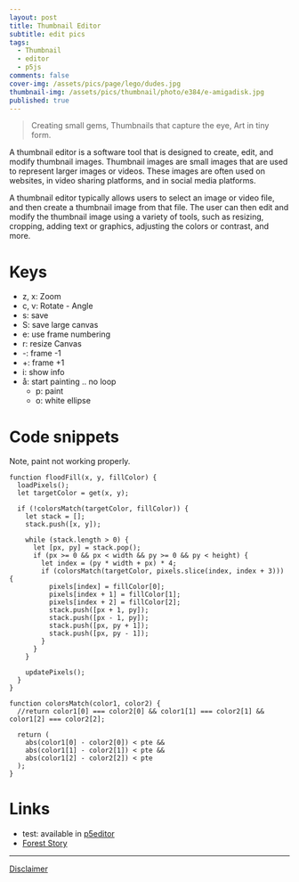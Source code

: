 ```yaml
---
layout: post
title: Thumbnail Editor
subtitle: edit pics
tags:
  - Thumbnail
  - editor
  - p5js
comments: false
cover-img: /assets/pics/page/lego/dudes.jpg
thumbnail-img: /assets/pics/thumbnail/photo/e384/e-amigadisk.jpg
published: true
---
```



> Creating small gems,
Thumbnails that capture the eye,
Art in tiny form.


<script src="https://cdnjs.cloudflare.com/ajax/libs/p5.js/1.1.9/p5.js"></script>
<!-- <script src="https://cdnjs.cloudflare.com/ajax/libs/p5.js/1.1.9/addons/p5.sound.min.js"></script> -->
<script src="https://cdnjs.cloudflare.com/ajax/libs/p5.js/0.7.2/addons/p5.dom.min.js"></script> 
<div id="sketch-holder-jt-xml"></div>

<script>

//dom // this probably needed if objects created in js

// P5editor experiments: https://editor.p5js.org/haques/sketches/uVHB7Bf4a  231001


window.addEventListener('keydown', function(e) {
  if(e.keyCode == 32 && e.target == document.body) {
    e.preventDefault();
  }
});


// space 32: https://stackoverflow.com/questions/22559830/html-prevent-space-bar-from-scrolling-page
// https://stackoverflow.com/questions/18522864/disable-scroll-down-when-spacebar-is-pressed-on-firefox/18525368


// based on assets/local_imageModification.html
// ta.dm 2023 thumbnail editor
// 1.9.2023: 1080 x 1080 added Instagram Post	1080 x 1080 (1:1 ratio)
// .........................................................

// tallennus manual
// key: e
var enabletallennusnimi = false;
var tallennusnimi = "pic";
var tallennusnumero = 1;
var niminum = 1;

let input;
let img;
var tiedostonimi = "";
var z0 = 0.7; // 0.7;
var z;p5
var x = 0;
var y = 0;
var a = 0;
let iw = 384;
let ih = 384;
var nayta = true;
var tallenna = false;
var tallennaS = false;
var canvaskoko = 1;

// copy
// var copyteksti = "\u00A9 ta.dm 2023";

// Create a new Date object
let currentDate = new Date();

// Get the current year
let currentYear = currentDate.getFullYear();

var copyteksti = "\u00A9      " + currentYear;
var copyteksti2 = "talon\nendm" 
var copynum = 1;
var copysize = 14;
var infotekstisize = 16;

var fillColor = [255, 255, 255]; // Fill color (red in RGB)
var pte = 100; // 50;
var piirra = true;


let lc; // largeCanvas;


// called once
function setup() {

//createCanvas(640, 640);

  lc = createGraphics(3840, 2160);

  const canvas = createCanvas(iw, ih);
  canvas.parent('sketch-holder-jt-xml')
  input = createFileInput(handleFile);
  input.position(0, ih + 200);
  z = z0;
  // const canvas = createCanvas(windowWidth*0.7, 400);
  // canvas.parent('sketch-holder-jt-xml')
  
  frameRate(30); // no need to have 60.
}

function draw() {
  
  
  if (piirra) {
  
  background(155);
  
  
  if (img) {
    
    push();
    translate(x,y);
    rotate(a);

    scale(z);  // Scale the image by zoom factor 'z'

    // image(img, 0, 0, img.width*z, img.height*z); // , width, height);
    image(img, 0, 0, img.width, img.height); 
    pop();


    lc.push();  // Save the current state of lc (so transformations don't affect future drawing)
    lc.translate(x, y);  // Apply the same translation
    lc.rotate(a);  // Apply the same rotation
    lc.scale(z);  // Apply the same scaling

    lc.image(img, 0, 0, lc.width, lc.height);

    lc.pop();  // Restore previous state of lc
    
  }
  
  
  
  
  textSize(copysize);
  textAlign(RIGHT,BOTTOM);
  fill(30);
  text(copyteksti, iw-1-2,ih-1);
  fill(150,150);
  text(copyteksti, iw-2,ih);
  
  textSize(copysize/2+1);
  textAlign(CENTER,BOTTOM);
  fill(30);
  text(copyteksti2, iw-1-2-44,ih-1);
  fill(150,150);
  text(copyteksti2, iw-2-44,ih);
  
  if (nayta & tiedostonimi != "" & !tallenna) {
    textAlign(LEFT,TOP);
    fill(50,150);
    textSize(infotekstisize);
    
    let le = round(img.width*z);
    let ko = round(img.height*z);
    let infonaytateksti = x + "," + y + ":(" + le + "," + ko +") zoom: " + round(z*100) + "%";
    
  if (enabletallennusnimi) {
    infonaytateksti = infonaytateksti + " framesave:" + "e-" + tallennusnimi + zeroPad(tallennusnumero, 4);
  }

    text(infonaytateksti, 0, 0);
    
    if (iw>le+x | ih>ko+y | x>0 | y>0) {
      fill(255,0,0);
    } else {
      fill(0,255,0);
    }
    text(infonaytateksti, 1, 1);
  }


  }

  if (tallenna) {
    tallenna = false;

  if (tallennaS) {
    tallennaS = false;
       if (enabletallennusnimi) {
      saveCanvas(lc,
        "large-" + tallennusnimi + "-" + zeroPad(tallennusnumero, 4),
        "jpg"
      );
    } else {
      saveCanvas(lc, "large-" + tiedostonimi, "jpg");
    }
  } else {

       if (enabletallennusnimi) {
      saveCanvas(
        "e-" + tallennusnimi + "-" + zeroPad(tallennusnumero, 4),
        "jpg"
      );
    } else {
      saveCanvas("e-" + tiedostonimi, "jpg");
    }
  }
  }


}


// https://stackoverflow.com/questions/2998784/how-to-output-numbers-with-leading-zeros-in-javascript
function zeroPad(num, places) {
  var zero = places - num.toString().length + 1;
  return Array(+(zero > 0 && zero)).join("0") + num;
}


function handleFile(file) {
  print(file);
  tiedostonimi = file.name;
  print(tiedostonimi);
  x = 0;
  y = 0;
  z = z0;
  a = 0;
  if (file.type === 'image') {
    img = createImg(file.data, '');
    img.hide();
  } else {
    img = null;
  }
}

function keyPressed() {

 if (key == 'e') {
    enabletallennusnimi = !enabletallennusnimi;
  }

  if (key == 'z') {
    z = z - 0.05;
  }
  if (key == 'x') {
    z = z + 0.05;
  }
   if (key == 'c') {
    a = a - 0.01;
  }
  if (key == 'v') {
    a = a + 0.01;
  }

  if (key == 'o') { // 112 is the key code for F1
    //console.log('F1 key is pressed');
    // Perform actions when F1 is pressed
    fill(255);
    noStroke();
    ellipse(mouseX, mouseY, 40, 40);
    
  }
  
  if (key == 'i') {
    nayta = !nayta;
  }

  if (key == "w") {
    // watermark

    let maxcopynum = 4;

    copynum = copynum + 1;
    if (copynum > maxcopynum) copynum = 1;

    if (copynum == 1) {
      // copyteksti = "\u00A9      currentYear";
      copyteksti2 = "talon\nendm" 
    } else if (copynum == 2) {
      //copyteksti = "\u00A9      2023";
      copyteksti2 = "vaaka\nruode" 
    } else if (copynum == 3) {
      //copyteksti = "\u00A9      2023";
      copyteksti2 = "rafla\nsafka" 
    } else {
      copyteksti = "";
      copyteksti2 = ""; 
    }
  }


  if (key == "t") {
    // tallennusnimi

    let maxniminum = 4;

    niminum = niminum + 1;
    if (niminum > maxniminum) niminum = 1;

    if (niminum == 1) {
      tallennusnimi = "pic";
    } else if (niminum == 2) {
      tallennusnimi = "art";
    } else if (niminum == 3) {
      tallennusnimi = "vaaka";
    } else {
      tallennusnimi = "";
    }
  }

  if (key == 'å') {
    piirra = !piirra;
  }

  if (key == 'p') {
    floodFill(mouseX, mouseY, fillColor);
  }

  if (key == "r") {

    let maxcanvasmaara = 8;

    canvaskoko = canvaskoko + 1;
    if (canvaskoko > maxcanvasmaara) canvaskoko = 1;

    if (canvaskoko == 1) {
      iw = 384;
      ih = 384;
      resizeCanvas(iw, ih);
    } else if (canvaskoko == 2) {
      iw = 640;
      ih = 384;
      resizeCanvas(iw, ih);
    } else if (canvaskoko == 3) {
      iw = 384;
      ih = 640;
      resizeCanvas(iw, ih);
    } else if (canvaskoko == 4) {
      iw = 640;
      ih = 640;
      resizeCanvas(iw, ih);

    } else if (canvaskoko == 5) {
      iw = 1024;
      ih = 384;
      resizeCanvas(iw, ih);
    } else if (canvaskoko == 6) {
      iw = 1024;
      ih = 1024;
      resizeCanvas(iw, ih);
    } else if (canvaskoko == 7) {
      iw = 1080;
      ih = 1080;
      resizeCanvas(iw, ih);
    } else {
      resizeCanvas(lc.width, lc.height);
    }
  }

  if (key == "-") {
    tallennusnumero = tallennusnumero - 1;
  }
  if (key == "+") {
    tallennusnumero = tallennusnumero + 1;
  }

  if (key == "s") {
    // saveCanvas('auringonkukka', 'jpg');
    // saveCanvas("e-" + tiedostonimi, 'jpg');
    tallenna = true;
    tallennaS = false;
    //saveCanvas("e-" + tiedostonimi, 'jpg');
  }


  if (key == 'S') {
    // saveCanvas('auringonkukka', 'jpg');
    // saveCanvas("e-" + tiedostonimi, 'jpg');
    tallenna = true;
    tallennaS = true;
    //saveCanvas("e-" + tiedostonimi, 'jpg');
  }
  if (key == 'a') {
    // saveCanvas('auringonkukka', 'jpg');
    // saveCanvas("e-" + tiedostonimi, 'jpg');
    //saveCanvas("a-" + tiedostonimi, 'jpg');
  }
}

function mouseDragged() {
  x = x - (pmouseX - mouseX);
  y = y - (pmouseY - mouseY);
}

function floodFill(x, y, fillColor) {
  loadPixels();
  let targetColor = get(x, y);

  if (!colorsMatch(targetColor, fillColor)) {
    let stack = [];
    stack.push([x, y]);

    while (stack.length > 0) {
      let [px, py] = stack.pop();
      if (px >= 0 && px < width && py >= 0 && py < height) {
        let index = (py * width + px) * 4;
        if (colorsMatch(targetColor, pixels.slice(index, index + 3))) {
          pixels[index] = fillColor[0];
          pixels[index + 1] = fillColor[1];
          pixels[index + 2] = fillColor[2];
          stack.push([px + 1, py]);
          stack.push([px - 1, py]);
          stack.push([px, py + 1]);
          stack.push([px, py - 1]);
        }
      }
    }

    updatePixels();
  }
}

function colorsMatch(color1, color2) {
  //return color1[0] === color2[0] && color1[1] === color2[1] && color1[2] === color2[2];
  
  return (abs(color1[0] - color2[0]) < pte) && 
          (abs(color1[1] - color2[1])<pte) && 
    (abs(color1[2] - color2[2])<pte);
  
}



// https://github.com/jekyll/jemoji
// If you are using a Jekyll version less than 3.5.0, use the gems key instead of plugins.

</script>


A thumbnail editor is a software tool that is designed to create, edit, and modify thumbnail images. Thumbnail images are small images that are used to represent larger images or videos. These images are often used on websites, in video sharing platforms, and in social media platforms.

A thumbnail editor typically allows users to select an image or video file, and then create a thumbnail image from that file. The user can then edit and modify the thumbnail image using a variety of tools, such as resizing, cropping, adding text or graphics, adjusting the colors or contrast, and more.


# Keys

- z, x: Zoom
- c, v: Rotate - Angle
- s: save
- S: save large canvas
- e: use frame numbering
- r: resize Canvas
- -: frame -1
- +: frame +1
- i: show info
- å: start painting .. no loop
  - p: paint
  - o: white ellipse


# Code snippets

Note, paint not working properly.

~~~
function floodFill(x, y, fillColor) {
  loadPixels();
  let targetColor = get(x, y);

  if (!colorsMatch(targetColor, fillColor)) {
    let stack = [];
    stack.push([x, y]);

    while (stack.length > 0) {
      let [px, py] = stack.pop();
      if (px >= 0 && px < width && py >= 0 && py < height) {
        let index = (py * width + px) * 4;
        if (colorsMatch(targetColor, pixels.slice(index, index + 3))) {
          pixels[index] = fillColor[0];
          pixels[index + 1] = fillColor[1];
          pixels[index + 2] = fillColor[2];
          stack.push([px + 1, py]);
          stack.push([px - 1, py]);
          stack.push([px, py + 1]);
          stack.push([px, py - 1]);
        }
      }
    }

    updatePixels();
  }
}
~~~


~~~
function colorsMatch(color1, color2) {
  //return color1[0] === color2[0] && color1[1] === color2[1] && color1[2] === color2[2];

  return (
    abs(color1[0] - color2[0]) < pte &&
    abs(color1[1] - color2[1]) < pte &&
    abs(color1[2] - color2[2]) < pte
  );
}
~~~

# Links

- test: available in [p5editor](https://editor.p5js.org/haques/sketches/c821CzPas)
- [Forest Story](https://talonendm.github.io/ballrotation/foreststory/)

---

[Disclaimer](https://talonendm.github.io/disclaimer)


